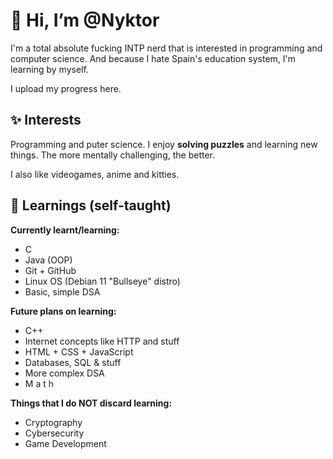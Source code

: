 # 👋 Hi, I’m @Nyktor
I'm a total absolute fucking INTP nerd that is interested in programming and computer science. And because I hate Spain's education system, I'm learning by myself.

I upload my progress here.
## ✨ Interests
Programming and puter science. I enjoy **solving puzzles** and learning new things. The more mentally challenging, the better.

I also like videogames, anime and kitties.
## 🌱 Learnings (self-taught)
**Currently learnt/learning:**
* C
* Java (OOP)
* Git + GitHub
* Linux OS (Debian 11 "Bullseye" distro)
* Basic, simple DSA

**Future plans on learning:**
* C++
* Internet concepts like HTTP and stuff
* HTML + CSS + JavaScript
* Databases, SQL & stuff
* More complex DSA
* M a t h

**Things that I do NOT discard learning:**
* Cryptography
* Cybersecurity
* Game Development

<!---
Nyktor/Nyktor is a ✨ special ✨ repository because its `README.md` (this file) appears on your GitHub profile.
You can click the Preview link to take a look at your changes.
--->
